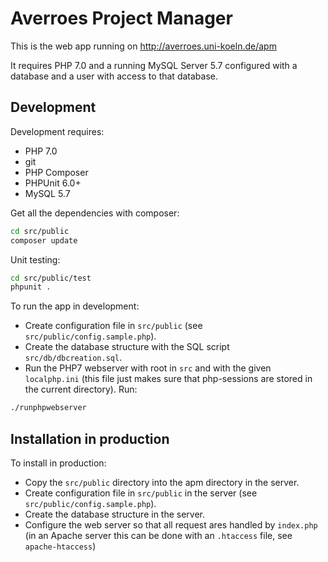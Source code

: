 # Averroes Project Manager

This is the web app running on http://averroes.uni-koeln.de/apm

It requires PHP 7.0 and a running MySQL Server 5.7 configured with a database and a user
with access to that database.

## Development

Development requires:
* PHP 7.0
* git
* PHP Composer
* PHPUnit 6.0+
* MySQL 5.7

Get all the dependencies with composer:
```bash
cd src/public
composer update
```

Unit testing:
```bash
cd src/public/test
phpunit .
```

To run the app in development:
* Create configuration file in ``src/public`` 
(see ```src/public/config.sample.php```).
* Create the database structure
with the SQL script ```src/db/dbcreation.sql```. 
* Run the PHP7 webserver with root in ```src``` and with
the given ```localphp.ini```  (this file just makes sure that php-sessions are
stored in the current directory).  Run:
```bash
./runphpwebserver
```

## Installation in production

To install in production:  
* Copy the ```src/public``` directory into the apm directory in the server.
* Create configuration file in ``src/public`` in the server
(see ```src/public/config.sample.php```).
* Create the database structure in the server. 
* Configure the web server so that all request ares handled by ```index.php``` 
(in an Apache server this can be done with an ```.htaccess``` file,  see ```apache-htaccess```)

